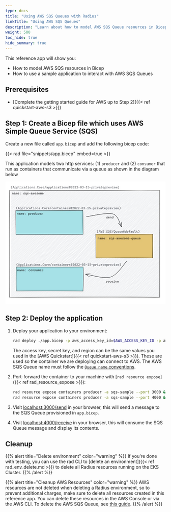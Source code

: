 ```yaml
---
type: docs
title: "Using AWS SQS Queues with Radius"
linkTitle: "Using AWS SQS Queues"
description: "Learn about how to model AWS SQS Queue resources in Bicep and them it in a Radius application"
weight: 500
toc_hide: true
hide_summary: true
---
```


<!-- DISABLE_ALGOLIA -->

This reference app will show you:

* How to model AWS SQS resources in Bicep
* How to use a sample application to interact with AWS SQS Queues

## Prerequisites

- [Complete the getting started guide for AWS up to Step 2]({{< ref quickstart-aws-s3 >}})

## Step 1: Create a Bicep file which uses AWS Simple Queue Service (SQS)

Create a new file called `app.bicep` and add the following bicep code:

{{< rad file="snippets/app.bicep" embed=true >}}

This application models two http services: (1) `producer` and (2) `consumer` that run as containers that communicate via a queue as shown in the diagram below

<img src="./diagram.jpg" alt="Boxes and arrows diagram of the sqs-awesome app" width=1000px>

## Step 2: Deploy the application

1. Deploy your application to your environment:

    ```bash
    rad deploy ./app.bicep -p aws_access_key_id=$AWS_ACCESS_KEY_ID -p aws_secret_access_key=$AWS_SECRET_ACCESS_KEY -p aws_region=$AWS_REGION -p queue_name='queue'
    ```

    The access key, secret key, and region can be the same values you used in the [AWS Quickstart]({{< ref quickstart-aws-s3 >}}). These are used so the container we are deploying can connect to AWS. The AWS SQS Queue name must follow the [`Queue name` conventions](https://docs.aws.amazon.com/AWSSimpleQueueService/latest/SQSDeveloperGuide/quotas-queues.html).

1. Port-forward the container to your machine with [`rad resource expose`]({{< ref rad_resource_expose >}}):

    ```bash
    rad resource expose containers producer -a sqs-sample --port 3000 &
    rad resource expose containers producer -a sqs-sample --port 4000 &
    ```

1. Visit [localhost:3000/send](http://localhost:3000/send) in your browser, this will send a message to the SQS Queue provisioned in `app.bicep`. 

1. Visit [localhost:4000/receive](http://localhost:4000/receive) in your browser, this will consume the SQS Queue message and display its contents.

## Cleanup

{{% alert title="Delete environment" color="warning" %}}
If you're done with testing, you can use the rad CLI to [delete an environment]({{< ref rad_env_delete.md >}}) to delete all Radius resources running on the EKS Cluster.
{{% /alert %}}

{{% alert title="Cleanup AWS Resources" color="warning" %}}
AWS resources are not deleted when deleting a Radius environment, so to prevent additional charges, make sure to delete all resources created in this reference app. You can delete these resources in the AWS Console or via the AWS CLI. To delete the AWS SQS Queue, see [this guide](https://docs.aws.amazon.com/AWSSimpleQueueService/latest/SQSDeveloperGuide/step-delete-queue.html).
{{% /alert %}}